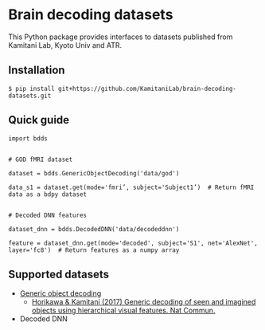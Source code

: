 # Brain decoding datasets

This Python package provides interfaces to datasets published from Kamitani Lab, Kyoto Univ and ATR.

## Installation

``` shellsession
$ pip install git+https://github.com/KamitaniLab/brain-decoding-datasets.git
```

## Quick guide

``` shellsession
import bdds


# GOD fMRI dataset

dataset = bdds.GenericObjectDecoding('data/god')

data_s1 = dataset.get(mode='fmri’, subject='Subject1’)  # Return fMRI data as a bdpy dataset


# Decoded DNN features

dataset_dnn = bdds.DecodedDNN('data/decodeddnn')

feature = dataset_dnn.get(mode='decoded', subject='S1', net='AlexNet', layer='fc8')  # Return features as a numpy array
```

## Supported datasets

- [Generic object decoding](https://github.com/KamitaniLab/GenericObjectDecoding)
    - [Horikawa & Kamitani (2017) Generic decoding of seen and imagined objects using hierarchical visual features. Nat Commun.](https://www.nature.com/articles/ncomms15037)
- Decoded DNN
